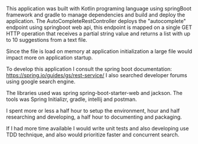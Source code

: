 This application was built with Kotlin programing language using springBoot framework and gradle to manage dependencies 
and build and deploy the application.
The AutoCompleteRestController deploys the "autocomplete" endpoint using springboot web api, this endpoint is mapped on 
a single GET HTTP operation that receives a partial string value and returns a list with up to 10 suggestions from a text
file.

Since the file is load on memory at application initialization a large file would impact more on application startup.

To develop this application I consult the spring boot documentation:
https://spring.io/guides/gs/rest-service/
I also searched developer forums using google search engine.

The libraries used was spring spring-boot-starter-web and jackson.
The tools was Spring Initializr, gradle, intellij and postman.

I spent more or less a half hour to setup the environment, hour and half researching and developing, a half hour to documenting and packaging.

If I had more time available I would write unit tests and also developing use TDD technique, and also would prioritize
faster and concurrent search. 
